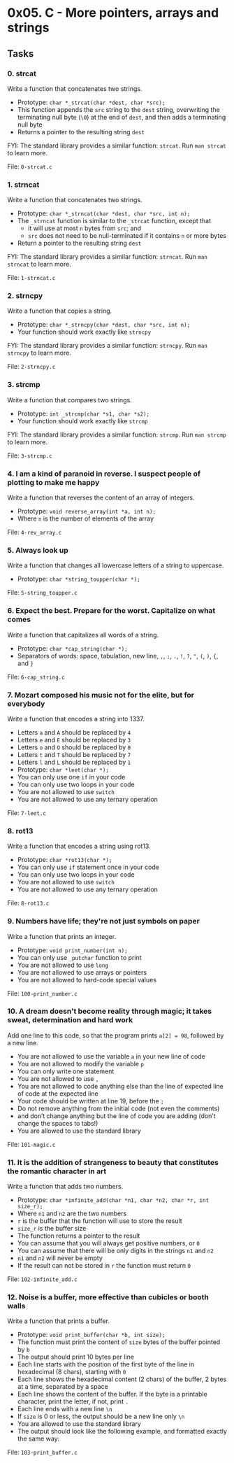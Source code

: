 <h1>0x05. C - More pointers, arrays and strings</h1>
<h2>Tasks</h2>
  <h3>
    0. strcat
  </h3>
  <p>Write a function that concatenates two strings.</p>
<ul>
<li>Prototype: <code>char *_strcat(char *dest, char *src);</code></li>
<li>This function appends the <code>src</code> string to the <code>dest</code> string, overwriting the terminating null byte (<code>\0</code>) at the end of <code>dest</code>, and then adds a terminating null byte</li>
<li>Returns a pointer to the resulting string <code>dest</code></li>
</ul>
<p>FYI: The standard library provides a similar function: <code>strcat</code>. Run <code>man strcat</code> to learn more.</p>
        <p>File: <code>0-strcat.c</code></p>
  <h3>
    1. strncat
  </h3>
  <p>Write a function that concatenates two strings.</p>
<ul>
<li>Prototype: <code>char *_strncat(char *dest, char *src, int n);</code> </li>
<li>The <code>_strncat</code> function is similar to the <code>_strcat</code> function, except that
<ul>
<li>it will use at most <code>n</code> bytes from <code>src</code>; and</li>
<li><code>src</code> does not need to be null-terminated if it contains <code>n</code> or more bytes</li>
</ul></li>
<li>Return a pointer to the resulting string <code>dest</code></li>
</ul>
<p>FYI: The standard library provides a similar function: <code>strncat</code>. Run <code>man strncat</code> to learn more.</p>
        <p>File: <code>1-strncat.c</code></p>
  <h3>
    2. strncpy
  </h3>
  <p>Write a function that copies a string.</p>
<ul>
<li>Prototype: <code>char *_strncpy(char *dest, char *src, int n);</code></li>
<li>Your function should work exactly like <code>strncpy</code></li>
</ul>
<p>FYI: The standard library provides a similar function: <code>strncpy</code>. Run <code>man strncpy</code> to learn more.</p>
        <p>File: <code>2-strncpy.c</code></p>
  <h3>
    3. strcmp
  </h3>
  <p>Write a function that compares two strings.</p>
<ul>
<li>Prototype: <code>int _strcmp(char *s1, char *s2);</code></li>
<li>Your function should work exactly like <code>strcmp</code></li>
</ul>
<p>FYI: The standard library provides a similar function: <code>strcmp</code>. Run <code>man strcmp</code> to learn more.</p>
        <p>File: <code>3-strcmp.c</code></p>
  <h3>
    4. I am a kind of paranoid in reverse. I suspect people of plotting to make me happy
  </h3>
  <p>Write a function that reverses the content of an array of integers.</p>
<ul>
<li>Prototype: <code>void reverse_array(int *a, int n);</code></li>
<li>Where <code>n</code> is the number of elements of the array</li>
</ul>
        <p>File: <code>4-rev_array.c</code></p>
  <h3>
    5. Always look up
  </h3>
  <p>Write a function that changes all lowercase letters of a string to uppercase.</p>
<ul>
<li>Prototype: <code>char *string_toupper(char *);</code></li>
</ul>
        <p>File: <code>5-string_toupper.c</code></p>
  <h3>
    6. Expect the best. Prepare for the worst. Capitalize on what comes
  </h3>
  <p>Write a function that capitalizes all words of a string.</p>
<ul>
<li>Prototype: <code>char *cap_string(char *);</code></li>
<li>Separators of words: space, tabulation, new line, <code>,</code>, <code>;</code>, <code>.</code>, <code>!</code>, <code>?</code>, <code>&quot;</code>, <code>(</code>, <code>)</code>, <code>{</code>, and <code>}</code></li>
</ul>
        <p>File: <code>6-cap_string.c</code></p>
  <h3>
    7. Mozart composed his music not for the elite, but for everybody
  </h3>
  <p>Write a function that encodes a string into 1337.</p>
<ul>
<li>Letters <code>a</code> and <code>A</code> should be replaced by <code>4</code></li>
<li>Letters <code>e</code> and <code>E</code> should be replaced by <code>3</code></li>
<li>Letters <code>o</code> and <code>O</code> should be replaced by <code>0</code></li>
<li>Letters <code>t</code> and <code>T</code> should be replaced by <code>7</code></li>
<li>Letters <code>l</code> and <code>L</code> should be replaced by <code>1</code></li>
<li>Prototype: <code>char *leet(char *);</code></li>
<li>You can only use one <code>if</code> in your code</li>
<li>You can only use two loops in your code</li>
<li>You are not allowed to use <code>switch</code></li>
<li>You are not allowed to use any ternary operation</li>
</ul>
        <p>File: <code>7-leet.c</code></p>
  <h3>
    8. rot13
  </h3>
  <p>Write a function that encodes a string using rot13.</p>
<ul>
<li>Prototype: <code>char *rot13(char *);</code></li>
<li>You can only use <code>if</code> statement once in your code</li>
<li>You can only use two loops in your code</li>
<li>You are not allowed to use <code>switch</code></li>
<li>You are not allowed to use any ternary operation</li>
</ul>
        <p>File: <code>8-rot13.c</code></p>
  <h3>
    9. Numbers have life; they&#39;re not just symbols on paper
  </h3>
  <p>Write a function that prints an integer.</p>
<ul>
<li>Prototype: <code>void print_number(int n);</code></li>
<li>You can only use <code>_putchar</code> function to print</li>
<li>You are not allowed to use <code>long</code></li>
<li>You are not allowed to use arrays or pointers</li>
<li>You are not allowed to hard-code special values</li>
</ul>
        <p>File: <code>100-print_number.c</code></p>
  <h3>
    10. A dream doesn&#39;t become reality through magic; it takes sweat, determination and hard work
  </h3>
Add one line to this code, so that the program prints <code>a[2] = 98</code>, followed by a new line.</p>
<ul>
<li>You are not allowed to use the variable <code>a</code> in your new line of code</li>
<li>You are not allowed to modify the variable <code>p</code></li>
<li>You can only write one statement</li>
<li>You are not allowed to use <code>,</code></li>
<li>You are not allowed to code anything else than the line of expected line of code at the expected line</li>
<li>Your code should be written at line 19, before the <code>;</code></li>
<li>Do not remove anything from the initial code (not even the comments)</li>
<li>and don&rsquo;t change anything but the line of code you are adding (don&rsquo;t change the spaces to tabs!)</li>
<li>You are allowed to use the standard library</li>
</ul>
        <p>File: <code>101-magic.c</code></p>
  <h3>
    11. It is the addition of strangeness to beauty that constitutes the romantic character in art
  </h3>
  <p>Write a function that adds two numbers.</p>
<ul>
<li>Prototype: <code>char *infinite_add(char *n1, char *n2, char *r, int size_r);</code></li>
<li>Where <code>n1</code> and <code>n2</code> are the two numbers</li>
<li><code>r</code> is the buffer that the function will use to store the result</li>
<li><code>size_r</code> is the buffer size</li>
<li>The function returns a pointer to the result</li>
<li>You can assume that you will always get positive numbers, or <code>0</code></li>
<li>You can assume that there will be only digits in the strings <code>n1</code> and <code>n2</code></li>
<li><code>n1</code> and <code>n2</code> will never be empty</li>
<li>If the result can not be stored in <code>r</code> the function must return <code>0</code></li>
</ul>
        <p>File: <code>102-infinite_add.c</code></p>
  <h3>
    12. Noise is a buffer, more effective than cubicles or booth walls
  </h3>
  <p>Write a function that prints a buffer.</p>
<ul>
<li>Prototype: <code>void print_buffer(char *b, int size);</code></li>
<li>The function must print the content of <code>size</code> bytes of the buffer pointed by <code>b</code></li>
<li>The output should print 10 bytes per line</li>
<li>Each line starts with the position of the first byte of the line in hexadecimal (8 chars), starting with <code>0</code></li>
<li>Each line shows the hexadecimal content (2 chars) of the buffer, 2 bytes at a time, separated by a space</li>
<li>Each line shows the content of the buffer.  If the byte is a printable character, print the letter, if not, print <code>.</code></li>
<li>Each line ends with a new line <code>\n</code></li>
<li>If <code>size</code> is 0 or less, the output should be a new line only <code>\n</code></li>
<li>You are allowed to use the standard library</li>
<li>The output should look like the following example, and formatted exactly the same way:</li>
</ul>
        <p>File: <code>103-print_buffer.c</code></p>
